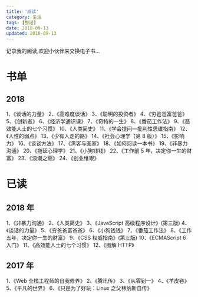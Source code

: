 ```yaml
---
title: '阅读'
category: 生活
tags: [整理]
date: 2018-09-13
updated: 2018-09-13
---
```


记录我的阅读,欢迎小伙伴来交换电子书...

<!-- more -->

# 书单

## 2018

1、《谈话的力量》
2、《高难度谈话》
3、《聪明的投资者》
4、《穷爸爸富爸爸》
5、《创新者》
6、《经济学通识课》
7、《奇特的一生》
8、《番茄工作法》
9、《高效能人士的七个习惯》
10、《人类简史》
11、《学会提问—批判性思维指南》
12、《人性的弱点》
13、《少有人走的路》
14、《社会心理学（第 8 版）》
15、《影响力》
16、《谈谈方法》
17、《黑客与画家》
18、《如何阅读一本书》
19、《非暴力沟通》
20、《拖延心理学》
21、《小狗钱钱》
22、《工作前 5 年，决定你一生的财富》
23、《浪潮之巅》
24、《创业维艰》

# 已读

## 2018 年

1、《非暴力沟通》
2、《人类简史》
3、《JavaScript 高级程序设计》(第三版)
4、《谈话的力量》
5、《穷爸爸富爸爸》
6、《小狗钱钱》
7、《番茄工作法》
8、《工作五年，决定你一生的财富》
9、《CSS 权威指南》(第三版)
10、《ECMAScript 6 入门》
11、《高效能人士的七个习惯》
12、《图解 HTTP》

## 2017 年

1、《Web 全栈工程师的自我修养》
2、《腾讯传》
3、《从零到一》
4、《羊皮卷》
5、《平凡的世界》
6、《只是为了好玩：Linux 之父林纳斯自传》
